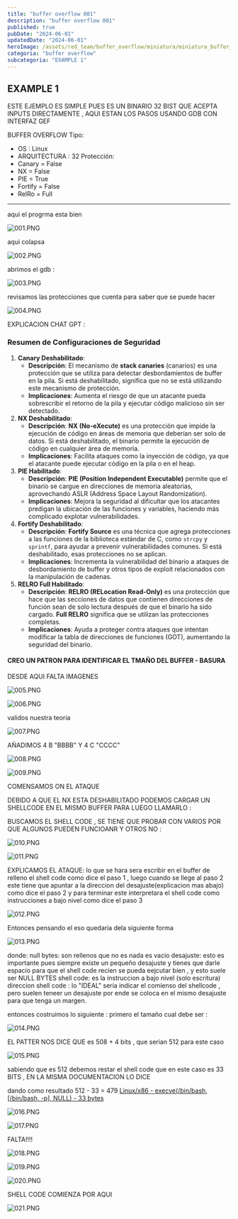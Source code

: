 ```yaml
---
title: "buffer overflow 001"
description: "buffer overflow 001"
published: true
pubDate: "2024-06-01"
updatedDate: "2024-06-01"
heroImage: /assets/red_team/buffer_overflow/miniatura/miniatura_buffer_001.png
categoria: "buffer overflow" 
subcategoria: "EXAMPLE 1" 
---
```


## EXAMPLE 1

ESTE EJEMPLO ES SIMPLE PUES ES UN BINARIO 32 BIST QUE ACEPTA INPUTS DIRECTAMENTE , AQUI ESTAN LOS PASOS USANDO GDB CON INTERFAZ GEF

BUFFER OVERFLOW
Tipo:

- OS : Linux
- ARQUITECTURA : 32
Protección:
- Canary = False
- NX = False
- PIE = True
- Fortify = False
- RelRo = Full

---

aqui el progrma esta bien

![001.PNG](/assets/red_team/buffer_overflow/buffer_1/20241026033033.png)

aqui colapsa

![002.PNG](/assets/red_team/buffer_overflow/buffer_1/20241026033106.png)

abrimos el gdb :

![003.PNG](/assets/red_team/buffer_overflow/buffer_1/20241026033151.png)

revisamos las protecciones que cuenta para saber que se puede hacer

![004.PNG](/assets/red_team/buffer_overflow/buffer_1/20241026033304.png)

EXPLICACION CHAT GPT :

### Resumen de Configuraciones de Seguridad

1. **Canary Deshabilitado**:
    - **Descripción**: El mecanismo de **stack canaries** (canarios) es una protección que se utiliza para detectar desbordamientos de buffer en la pila. Si está deshabilitado, significa que no se está utilizando este mecanismo de protección.
    - **Implicaciones**: Aumenta el riesgo de que un atacante pueda sobrescribir el retorno de la pila y ejecutar código malicioso sin ser detectado.
2. **NX Deshabilitado**:
    - **Descripción**: **NX (No-eXecute)** es una protección que impide la ejecución de código en áreas de memoria que deberían ser solo de datos. Si está deshabilitado, el binario permite la ejecución de código en cualquier área de memoria.
    - **Implicaciones**: Facilita ataques como la inyección de código, ya que el atacante puede ejecutar código en la pila o en el heap.
3. **PIE Habilitado**:
    - **Descripción**: **PIE (Position Independent Executable)** permite que el binario se cargue en direcciones de memoria aleatorias, aprovechando ASLR (Address Space Layout Randomization).
    - **Implicaciones**: Mejora la seguridad al dificultar que los atacantes predigan la ubicación de las funciones y variables, haciendo más complicado explotar vulnerabilidades.
4. **Fortify Deshabilitado**:
    - **Descripción**: **Fortify Source** es una técnica que agrega protecciones a las funciones de la biblioteca estándar de C, como `strcpy` y `sprintf`, para ayudar a prevenir vulnerabilidades comunes. Si está deshabilitado, esas protecciones no se aplican.
    - **Implicaciones**: Incrementa la vulnerabilidad del binario a ataques de desbordamiento de buffer y otros tipos de exploit relacionados con la manipulación de cadenas.
5. **RELRO Full Habilitado**:
    - **Descripción**: **RELRO (RELocation Read-Only)** es una protección que hace que las secciones de datos que contienen direcciones de función sean de solo lectura después de que el binario ha sido cargado. **Full RELRO** significa que se utilizan las protecciones completas.
    - **Implicaciones**: Ayuda a proteger contra ataques que intentan modificar la tabla de direcciones de funciones (GOT), aumentando la seguridad del binario.

#### CREO UN PATRON PARA IDENTIFICAR EL TMAÑO DEL BUFFER - BASURA

DESDE AQUI FALTA IMAGENES

![005.PNG](/assets/red_team/buffer_overflow/buffer_1/20241026034444.png)

![006.PNG](/assets/red_team/buffer_overflow/buffer_1/20241026034536.png)

validos nuestra teoria

![007.PNG](/assets/red_team/buffer_overflow/buffer_1/20241026034649.png)

AÑADIMOS 4 B "BBBB" Y 4 C "CCCC"

![008.PNG](/assets/red_team/buffer_overflow/buffer_1/20241026034750.png)

![009.PNG](/assets/red_team/buffer_overflow/buffer_1/20241026034855.png)

COMENSAMOS ON EL ATAQUE

DEBIDO A QUE EL NX ESTA DESHABILITADO PODEMOS CARGAR UN SHELLCODE EN EL MISMO BUFFER PARA LUEGO LLAMARLO :

BUSCAMOS EL SHELL CODE  , SE TIENE QUE PROBAR CON VARIOS POR QUE ALGUNOS PUEDEN FUNCIOANR Y OTROS NO :

![010.PNG](/assets/red_team/buffer_overflow/buffer_1/20241026035831.png)

![011.PNG](/assets/red_team/buffer_overflow/buffer_1/20241026035847.png)

EXPLICAMOS EL ATAQUE:
lo que se hara sera escribir en el buffer de relleno el shell code como dice el paso 1 , luego cuando se llege al paso 2 este tiene que apuntar a la direccion del desajuste(explicacion mas abajo) como dice el paso 2 y para terminar este interpretara el shell code como instrucciones a bajo nivel como dice el paso 3

![012.PNG](/assets/red_team/buffer_overflow/buffer_1/20241026042352.png)

Entonces pensando el eso quedaria dela siguiente forma

![013.PNG](/assets/red_team/buffer_overflow/buffer_1/20241026041753.png)

donde:
null bytes:  son rellenos que no es nada es vacio
desajuste: esto es importante pues siempre existe un pequeño desajuste y tienes que darle espacio para que el shell code recien se pueda eejcutar bien , y esto suele ser NULL BYTES
shell code: es la instruccion a bajo nivel (solo escritura)
direccion shell code : lo "IDEAL" seria indicar el comienso del shellcode , pero  suelen teneer un desajuste por ende se coloca en el mismo desajuste para que tenga un margen.

entonces costruimos lo siguiente :
primero el tamaño cual debe ser :

![014.PNG](/assets/red_team/buffer_overflow/buffer_1/20241026034750.png)

EL PATTER NOS DICE QUE  es 508 + 4 bits , que serian 512 para este caso

![015.PNG](/assets/red_team/buffer_overflow/buffer_1/20241026043712.png)

sabiendo que es 512 debemos restar el shell code que en este caso es 33 BITS , EN LA MISMA DOCUMENTACION LO DICE

dando como resultado 512 - 33 = 479
[Linux/x86 - execve(/bin/bash, [/bin/bash, -p], NULL) - 33 bytes](https://shell-storm.org/shellcode/files/shellcode-606.html)

![016.PNG](/assets/red_team/buffer_overflow/buffer_1/20241026043816.png)

![017.PNG](/assets/red_team/buffer_overflow/buffer_1/20241026044505.png)

FALTA!!!!

![018.PNG](/assets/red_team/buffer_overflow/buffer_1/20241026050241.png)

![019.PNG](/assets/red_team/buffer_overflow/buffer_1/20241026050255.png)

![020.PNG](/assets/red_team/buffer_overflow/buffer_1/20241026050331.png)

SHELL CODE COMIENZA POR AQUI

![021.PNG](/assets/red_team/buffer_overflow/buffer_1/20241026050216.png)

